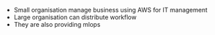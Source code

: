 - Small organisation manage business using AWS for IT management
- Large organisation can distribute workflow
- They are also providing mlops